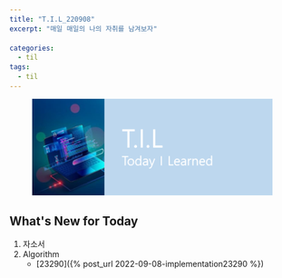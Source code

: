 ```yaml
---
title: "T.I.L_220908"
excerpt: "매일 매일의 나의 자취를 남겨보자"

categories:
  - til
tags:
  - til
---
```

<figure>
    <img src="/assets/images/til_image.png">
</figure>

## What's New for Today   
1. 자소서
2. Algorithm
    - [23290]({% post_url 2022-09-08-implementation23290 %})




  




